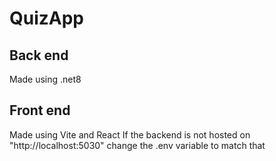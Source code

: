 # QuizApp

## Back end
Made using .net8
## Front end
Made using Vite and React
If the backend is not hosted on "http://localhost:5030" change the .env variable to match that
